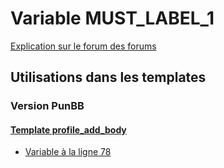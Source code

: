 # Variable MUST_LABEL_1
[Explication sur le forum des forums](http://forum.forumactif.com/t294113-listing-des-variables#MUST_LABEL_1)

## Utilisations dans les templates

### Version PunBB

#### [Template profile_add_body](punbb/profile_add_body.md)
* [Variable à la ligne 78](../punbb/profile_add_body.tpl#L78)